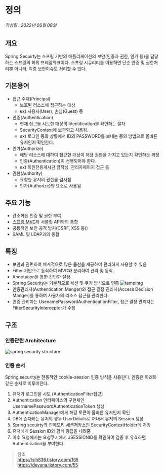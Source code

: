 # 정의
###### 작성일 : 2022년 06월 08일

## 개요
Spring Secuirty는 스프링 기반의 애플리케이션의 보안(인증과 권한, 인가 등)을 담당하는 스프링의 하위 프레임워크이다.
스프링 시큐리티를 이용하면 단순 인증 및 권한처리뿐 아니라, 각종 보안이슈도 처리할 수 있다.

## 기본용어
- 접근 주체(Principal)
  - 보호된 리소스에 접근하는 대상
  - ex) 사용자(User), 손님(Guest) 등
- 인증(Authentication)
  - 현재 접근을 시도한 대상의 Identification을 확인하는 절차
  - SecurityContext에 보관되고 사용됨.
  - ex) 로그인 등의 상황에서 ID와 PASSWORD를 보내는 등의 방법으로 올바른 유저인지 확인한다.
- 인가(Authorize)
  - 해당 리소스에 대하여 접근한 대상이 해당 권한을 가지고 있는지 확인하는 과정
  - 인증(Authentication)이 선행되어야 한다.
  - ex) 회원전용게시판 글작성, 관리자페이지 접근 등
- 권한(Authority)
  - 요청한 유저의 권한을 검사함
  - 인가(Authorize)의 요소로 사용됨

## 주요 기능
- 간소화된 인증 및 권한 부여
- [스프링 MVC](https://github.com/HK-An/today_i_learned/blob/main/CONCEPT/mvc/definition.md)와 서블릿 API와의 통합
- 공통적인 보안 공격 방지(CSRF, XSS 등))
- SAML 및 LDAP과의 통합

## 특징
- 보안과 관련하여 체계적으로 많은 옵션을 제공하여 편리하게 사용할 수 있음
- Filter 기반으로 동작하여 MVC와 분리하여 관리 및 동작
- Annotation을 통한 간단한 설정
- Spring Security는 기본적으로 세션 및 쿠키 방식으로 인증
![tempimg](https://img1.daumcdn.net/thumb/R1280x0/?scode=mtistory2&fname=https%3A%2F%2Fblog.kakaocdn.net%2Fdn%2FRdJGx%2FbtqD9Ouzlub%2F5At2yq9zCxACpguIwWKHE1%2Fimg.png)
- 인증관리자(Authentication Manger)와 접근 결정 관리자(Access Decision Manger)를 통하여 사용자의 리소스 접근을 관리한다.
- 인증 관리자는 UsenamePasswordAuthenticationFilter, 접근 결정 관리자는 FilterSecurityInterceptor가 수행

## 구조
###  인증관련 Architecture
![spring security structure](https://img1.daumcdn.net/thumb/R1280x0/?scode=mtistory2&fname=http%3A%2F%2Fcfile23.uf.tistory.com%2Fimage%2F99A7223C5B6B29F003F5F0)

### 인증 순서
Spring security는 전통적인 cookie-session 인증 방식을 사용한다. 인증은 아래와 같은 순서로 이루어진다.
1. 유저가 로그인을 시도 (AuthenticationFilter접근)
2. Authentication 인터페이스의 구현체인 UsernamePasswordAuthenticationToken 생성
3. AuthenticationManager에게 해당 토큰이 올바른 유저인지 확인
4. DB에 존재하는 유저의 경우 UserDetails로 꺼내서 유저의 Session 생성
5. Spring secuirty의 인메모리 세션저장소인 SecurityContextHolder에 저장
6. 유저에게 Session ID와 함께 응답을 내려줌
7. 이후 요청에서는 요청쿠키에서 JSESSIONID를 확인하여 검증 후 유효하면 Authentication을 부여한다.

> 참조  
> https://sjh836.tistory.com/165  
> https://devuna.tistory.com/55
